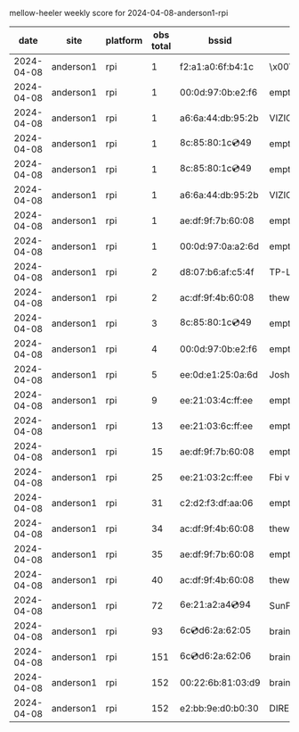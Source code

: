 mellow-heeler weekly score for 2024-04-08-anderson1-rpi

|date|site|platform|obs total|bssid|ssid|
|--|--|--|--|--|--|
|2024-04-08|anderson1|rpi|1|f2:a1:a0:6f:b4:1c|\x00\x00\x00\x00\x00\x00\x00\x00\x00\x00\x00\x00\x00\x00|
|2024-04-08|anderson1|rpi|1|00:0d:97:0b:e2:f6|empty_ssid|
|2024-04-08|anderson1|rpi|1|a6:6a:44:db:95:2b|VIZIOCastAudio5965|
|2024-04-08|anderson1|rpi|1|8c:85:80:1c:cd:49|empty_ssid|
|2024-04-08|anderson1|rpi|1|8c:85:80:1c:cd:49|empty_ssid|
|2024-04-08|anderson1|rpi|1|a6:6a:44:db:95:2b|VIZIOCastAudio8090|
|2024-04-08|anderson1|rpi|1|ae:df:9f:7b:60:08|empty_ssid|
|2024-04-08|anderson1|rpi|1|00:0d:97:0a:a2:6d|empty_ssid|
|2024-04-08|anderson1|rpi|2|d8:07:b6:af:c5:4f|TP-Link_C54F|
|2024-04-08|anderson1|rpi|2|ac:df:9f:4b:60:08|theweef|
|2024-04-08|anderson1|rpi|3|8c:85:80:1c:cd:49|empty_ssid|
|2024-04-08|anderson1|rpi|4|00:0d:97:0b:e2:f6|empty_ssid|
|2024-04-08|anderson1|rpi|5|ee:0d:e1:25:0a:6d|JoshLily|
|2024-04-08|anderson1|rpi|9|ee:21:03:4c:ff:ee|empty_ssid|
|2024-04-08|anderson1|rpi|13|ee:21:03:6c:ff:ee|empty_ssid|
|2024-04-08|anderson1|rpi|15|ae:df:9f:7b:60:08|empty_ssid|
|2024-04-08|anderson1|rpi|25|ee:21:03:2c:ff:ee|Fbi van 13|
|2024-04-08|anderson1|rpi|31|c2:d2:f3:df:aa:06|empty_ssid|
|2024-04-08|anderson1|rpi|34|ac:df:9f:4b:60:08|theweef|
|2024-04-08|anderson1|rpi|35|ae:df:9f:7b:60:08|empty_ssid|
|2024-04-08|anderson1|rpi|40|ac:df:9f:4b:60:08|theweef|
|2024-04-08|anderson1|rpi|72|6e:21:a2:a4:cd:94|SunPower21450|
|2024-04-08|anderson1|rpi|93|6c:cd:d6:2a:62:05|braingang2_5GEXT|
|2024-04-08|anderson1|rpi|151|6c:cd:d6:2a:62:06|braingang2_2GEXT|
|2024-04-08|anderson1|rpi|152|00:22:6b:81:03:d9|braingang2|
|2024-04-08|anderson1|rpi|152|e2:bb:9e:d0:b0:30|DIRECT-9ED03030|
